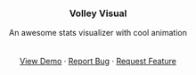   <h3 align="center">Volley Visual</h3>

  <p align="center">
    An awesome stats visualizer with cool animation
    <br />
    <br />
    <br />
    <a href="https://volleyvisual.repl.co/">View Demo</a>
    ·
    <a href="https://github.com/wildest-stats/VolleyVisual/issues">Report Bug</a>
    ·
    <a href="https://github.com/wildest-stats/VolleyVisual/issues">Request Feature</a>
  </p>
</div>


